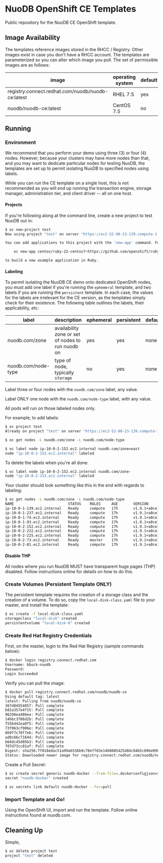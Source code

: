 # NuoDB OpenShift CE Templates

Public repository for the NuoDB CE OpenShift template.

## Image Availability

The templates reference images stored in the RHCC / Registry. Other images
exist in case you don't have a RHCC account. The templates are parameterized
so you can alter which image you pull. The set of permissible images are as
follows:

| image  | operating system | default  |
|---|---|---|
| registry.connect.redhat.com/nuodb/nuodb-ce:latest  | RHEL 7.5 | yes |
| nuodb/nuodb-ce:latest | CentOS 7.5 | no |

## Running

### Environment

We recommend that you perform your demo using three (3) or four (4) nodes.
However, because your clusters may have more nodes than that, and you may
want to dedicate particular nodes for testing NuoDB, the templates are set
up to permit isolating NuoDB to specified nodes using labels.

While you can run the CE template on a single host, this is not recommended
as you will end up running the transaction engine, storage manager, administration
tier, and client driver -- all on one host.

#### Projects

If you're following along at the command line, create a new project to
test NuoDB out in:

```bash
$ oc new-project test
Now using project "test" on server "https://ec2-52-90-23-139.compute-1.amazonaws.com:8443".

You can add applications to this project with the 'new-app' command. For example, try:

    oc new-app centos/ruby-22-centos7~https://github.com/openshift/ruby-ex.git

to build a new example application in Ruby.
```

#### Labeling

To permit isolating the NuoDB CE demo onto dedicated OpenShift nodes, you
must add one label if you're running the `ephemeral` template, and two
labels if you are running the `persistent` template. In each case, the
values for the labels are irrelevant for the CE version, as the templates
simply check for their existence. The following table outlines the labels,
their applicability, etc:

| label  | description  | ephemeral  | persistent  | default |
|---|---|---|---|---|
| nuodb.com/zone  | availability zone or set of nodes to run nuodb on  | yes  | yes  | none |
| nuodb.com/node-type  | type of node, typically `storage` |  no | yes  | none |

Label three or four nodes with the `nuodb.com/zone` label, any value.

Label ONLY one node with the `nuodb.com/node-type` label, with any value.

All pods will run on those labeled nodes only.

For example, to add labels:

```bash
$ oc project test
Already on project "test" on server "https://ec2-52-90-23-139.compute-1.amazonaws.com:8443".

$ oc get nodes -L nuodb.com/zone -L nuodb.com/node-type

$ oc label node ip-10-0-2-152.ec2.internal nuodb.com/zone=east
node "ip-10-0-2-152.ec2.internal" labeled
```

To delete the labels when you're all done:

```bash
$ oc label node ip-10-0-2-152.ec2.internal nuodb.com/zone-
node "ip-10-0-2-152.ec2.internal" labeled
```

Your cluster should look something like this in the end with regards to labeling:

```bash
$ oc get nodes -L nuodb.com/zone -L nuodb.com/node-type
NAME                         STATUS    ROLES     AGE       VERSION             ZONE      NODE-TYPE
ip-10-0-1-139.ec2.internal   Ready     compute   17h       v1.9.1+a0ce1bc657   a         storage
ip-10-0-1-237.ec2.internal   Ready     compute   17h       v1.9.1+a0ce1bc657   a         
ip-10-0-1-74.ec2.internal    Ready     compute   17h       v1.9.1+a0ce1bc657   a         
ip-10-0-1-93.ec2.internal    Ready     compute   17h       v1.9.1+a0ce1bc657   a         
ip-10-0-2-152.ec2.internal   Ready     compute   17h       v1.9.1+a0ce1bc657             
ip-10-0-2-222.ec2.internal   Ready     compute   17h       v1.9.1+a0ce1bc657             
ip-10-0-2-225.ec2.internal   Ready     compute   17h       v1.9.1+a0ce1bc657             
ip-10-0-2-73.ec2.internal    Ready     master    17h       v1.9.1+a0ce1bc657             
ip-10-0-2-81.ec2.internal    Ready     compute   17h       v1.9.1+a0ce1bc657            
```

#### Disable THP

All nodes where you run NuoDB MUST have transparent huge pages (THP) disabled.
Follow instructions online for details on how to do this.

### Create Volumes (Persistent Template ONLY)

The persistent template requires the creation of a storage class and the
creation of a volume. To do so, copy the `local-disk-class.yaml` file to
your master, and install the template:

```bash
$ oc create -f local-disk-class.yaml
storageclass "local-disk" created
persistentvolume "local-disk-0" created
``` 

### Create Red Hat Registry Credentials

First, on the master, login to the Red Hat Registry (sample commands below):

```bash
$ docker login registry.connect.redhat.com
Username: bbuck-nuodb
Password: 
Login Succeeded
```

Verify you can pull the image:

```bash
$ docker pull registry.connect.redhat.com/nuodb/nuodb-ce
Using default tag: latest
latest: Pulling from nuodb/nuodb-ce
367d84554057: Pull complete 
b82a357e4f15: Pull complete 
96296ea486ee: Pull complete 
14bbc3786d2b: Pull complete 
f55b442ea0f5: Pull complete 
73f063cf906e: Pull complete 
869f7c78f7eb: Pull complete 
ad0c66c71644: Pull complete 
b64dc45d05b3: Pull complete 
707d73cc01af: Pull complete 
Digest: sha256:7f818edac51a99a6536b9c78eff83e1460885425d84c84b5c896e09681e7f1f3
Status: Downloaded newer image for registry.connect.redhat.com/nuodb/nuodb-ce:latest
```

Create a Pull Secret:

```bash
$ oc create secret generic nuodb-docker --from-file=.dockerconfigjson=${HOME}/.docker/config.json --type=kubernetes.io/dockerconfigjson
secret "nuodb-docker" created

$ oc secrets link default nuodb-docker --for=pull
```

### Import Template and Go!

Using the OpenShift UI, import and run the template. Follow online instructions
found at nuodb.com.

## Cleaning Up

Simple,

```bash
$ oc delete project test
project "test" deleted
```
